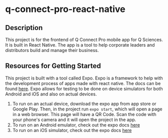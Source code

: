 # q-connect-pro-react-native

## Description
This project is for the frontend of Q Connect Pro mobile app for Q Sciences. It is built in React Native.
The app is a tool to help corporate leaders and distributors build and manage their business.

## Resources for Getting Started
This project is built with a tool called Expo. Expo is a framework to help with the development process of apps made with react native.
The docs can be found [here](https://docs.expo.io).
Expo allows for testing to be done on device simulators for both Android and iOS and also on actual devices.

1. To run on an actual device, download the expo app from app store or Google Play. Then, in the project run `expo start`, which will open a page in a web browser. This page will have a QR Code. Scan the code with your phone's camera and it will open the project in the app.
2. To run on an Android emulator, check out the expo docs [here](https://docs.expo.io/workflow/android-studio-emulator/)
3. To run on an iOS simulator, check out the expo docs [here](https://docs.expo.io/workflow/ios-simulator/)

